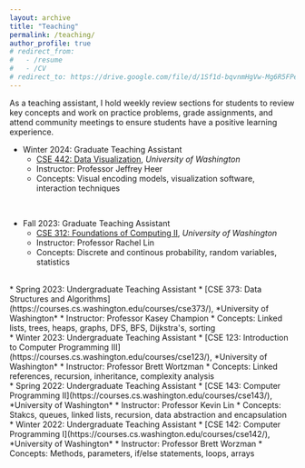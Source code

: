 ```yaml
---
layout: archive
title: "Teaching"
permalink: /teaching/
author_profile: true
# redirect_from:
#   - /resume
#   - /CV
# redirect_to: https://drive.google.com/file/d/1Sf1d-bqvnmHgVw-Mg6R5FPeQY7dA6Bs0/view?usp=sharing
---
```


As a teaching assistant, I hold weekly review sections for students to review key concepts and work on practice problems, grade assignments, and attend community meetings to ensure students have a positive learning experience.



* Winter 2024: Graduate Teaching Assistant
  * [CSE 442: Data Visualization](https://courses.cs.washington.edu/courses/cse442/), *University of Washington*
  * Instructor: Professor Jeffrey Heer
  * Concepts: Visual encoding models, visualization software, interaction techniques
<br />

* Fall 2023: Graduate Teaching Assistant
  * [CSE 312: Foundations of Computing II](https://courses.cs.washington.edu/courses/cse312/), *University of Washington*
  * Instructor: Professor Rachel Lin
  * Concepts: Discrete and continous probability, random variables, statistics

<br />
* Spring 2023: Undergraduate Teaching Assistant
  * [CSE 373: Data Structures and Algorithms](https://courses.cs.washington.edu/courses/cse373/), *University of Washington*
  * Instructor: Professor Kasey Champion
  * Concepts: Linked lists, trees, heaps, graphs, DFS, BFS, Dijkstra's, sorting

<br />
* Winter 2023: Undergraduate Teaching Assistant
  * [CSE 123: Introduction to Computer Programming III](https://courses.cs.washington.edu/courses/cse123/), *University of Washington*
  * Instructor: Professor Brett Wortzman
  * Concepts: Linked references, recursion, inheritance, complexity analysis

<br />
* Spring 2022: Undergraduate Teaching Assistant
  * [CSE 143: Computer Programming II](https://courses.cs.washington.edu/courses/cse143/), *University of Washington*
  * Instructor: Professor Kevin Lin
  * Concepts: Stakcs, queues, linked lists, recursion, data abstraction and encapsulation

<br />
* Winter 2022: Undergraduate Teaching Assistant
  * [CSE 142: Computer Programming I](https://courses.cs.washington.edu/courses/cse142/), *University of Washington*
  * Instructor: Professor Brett Worzman
  * Concepts: Methods, parameters, if/else statements, loops, arrays